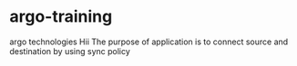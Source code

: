 # argo-training

argo technologies
Hii
The purpose of application is to  connect source and destination by using sync policy
